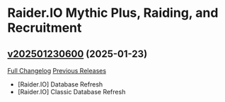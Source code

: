 # Raider.IO Mythic Plus, Raiding, and Recruitment

## [v202501230600](https://github.com/RaiderIO/raiderio-addon/tree/v202501230600) (2025-01-23)
[Full Changelog](https://github.com/RaiderIO/raiderio-addon/compare/v202501220600...v202501230600) [Previous Releases](https://github.com/RaiderIO/raiderio-addon/releases)

- [Raider.IO] Database Refresh  
- [Raider.IO] Classic Database Refresh  
